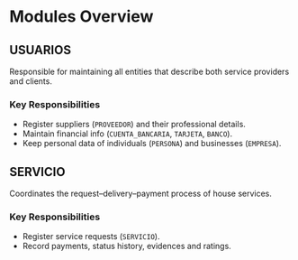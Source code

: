 
# Modules Overview

## USUARIOS

Responsible for maintaining all entities that describe both service providers and clients.

### Key Responsibilities

- Register suppliers (`PROVEEDOR`) and their professional details.
- Maintain financial info (`CUENTA_BANCARIA`, `TARJETA`, `BANCO`).
- Keep personal data of individuals (`PERSONA`) and businesses (`EMPRESA`).

## SERVICIO

Coordinates the request–delivery–payment process of house services.

### Key Responsibilities

- Register service requests (`SERVICIO`).
- Record payments, status history, evidences and ratings.
